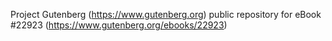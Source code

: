 Project Gutenberg (https://www.gutenberg.org) public repository for eBook #22923 (https://www.gutenberg.org/ebooks/22923)
